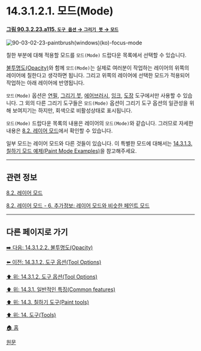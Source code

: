 # 14.3.1.2.1. 모드(Mode)

<a id="90-03-02-23-a115"></a>

#### [그림 90.3.2.23.a115. `도구 옵션` → `그리기 붓` → `모드`](./90-03-02-23-paintbrush.md#90-03-02-23-a115)
![90-03-02-23-paintbrush(windows)(ko)-focus-mode](https://github.com/wonder13662/gimp/assets/15767104/45e4f406-089e-4ebc-a295-4a5e6ab9e687)

칠한 부분에 대해 적용할 모드를 `모드(Mode)` 드랍다운 목록에서 선택할 수 있습니다.

[불투명도(Opacity)](./14-03-01-02-02-opacity.md)와 함께 `모드(Mode)`는 실제로 여러분이 작업하는 레이어의 위쪽의 레이어에 칠한다고 생각하면 됩니다. 그리고 위쪽의 레이어에 선택한 모드가 적용되어 작업하는 아래 레이어에 반영됩니다.

`모드(Mode)` 옵션은 [연필](./14-03-06-pencil.md), [그리기 붓](./14-03-07-paintbrush.md), [에어브러시](./14-03-10-airbrush.md), [잉크](./14-03-11-ink.md), [도장](./14-03-12-clone.md) 도구에서만 사용할 수 있습니다. 그 외의 다른 그리기 도구들은 `모드(Mode)` 옵션이 그리기 도구 옵션의 일관성을 위해 보여지기는 하지만, 회색으로 비활성상태로 표시됩니다.

`모드(Mode)` 드랍다운 목록의 내용은 레이어의 `모드(Mode)`와 같습니다. 그러므로 자세한 내용은 [8.2. 레이어 모드](./08-02-00-layer-modes.md)에서 확인할 수 있습니다.

일부 모드는 레이어 모드와 다른 것들이 있습니다. 이 특별한 모드에 대해서는 [14.3.1.3. 칠하기 모드 예제(Paint Mode Examples)](./14-03-01-03-00-paint_mode_examples.md)을 참고해주세요.

***

## 관련 정보

[8.2. 레이어 모드](./08-02-00-layer-modes.md)

[8.2. 레이어 모드 - 6. 추가정보: 레이어 모드와 비슷한 페인트 모드](./08-02-00-layer-modes.md#08-02-s6)

***

## 다른 페이지로 가기

[➡️ 다음: 14.3.1.2.2. 불투명도(Opacity)](./14-03-01-02-02-opacity.md)

[⬅️ 이전: 14.3.1.2. 도구 옵션(Tool Options)](./14-03-01-02-00-tool_options.md)

[⬆️ 위: 14.3.1.2. 도구 옵션(Tool Options)](./14-03-01-02-00-tool_options.md)

[⬆️ 위: 14.3.1. 일반적인 특징(Common features)](./14-03-01-00-common-features.md)

[⬆️ 위: 14.3. 칠하기 도구(Paint tools)](./14-03-00-paint-tools.md)

[⬆️ 위: 14. 도구(Tools)](./14-00-tools.md)

[🏠 홈](./00-home.md)

[원문](https://docs.gimp.org/2.10/ko/gimp-tools-paint.html#)
